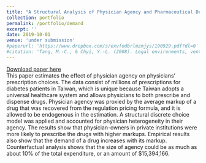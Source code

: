 ```yaml
---
title: "A Structural Analysis of Physician Agency and Pharmaceutical Demand"
collection: portfolio
permalink: /portfolio/demand
excerpt: ''
date: 2019-10-01
venue: 'under submission'
#paperurl: 'https://www.dropbox.com/s/exvfodbrlmzmjys/190929.pdf?dl=0'
#citation: 'Tang, M.-C., & Chyi, Y.-L. (2008). Legal environments, venture capital, and total factor productivity growth of taiwanese industry. Contemporary Economic Policy, 26(3).'
---
```

[Download paper here](https://www.dropbox.com/s/xxb88z49i5s7tmg/190408.pdf?dl=0)<br/>
This paper estimates the effect of physician agency on physicians’ prescription choices. The data consist of millions of prescriptions for diabetes patients in Taiwan, which is unique because Taiwan adopts a universal healthcare system and allows physicians to both prescribe and dispense drugs. Physician agency was proxied by the average markup of a drug that was recovered from the regulation pricing formula, and it is allowed to be endogenous in the estimation. A structural discrete choice model was applied and accounted for physician heterogeneity in their agency. The results show that physician-owners in private institutions were more likely to prescribe the drugs with higher markups. Empirical results also show that the demand of a drug increases with its markup. Counterfactual analysis shows that the size of agency could be as much as about 10% of the total expenditure, or an amount of $15,394,166.
